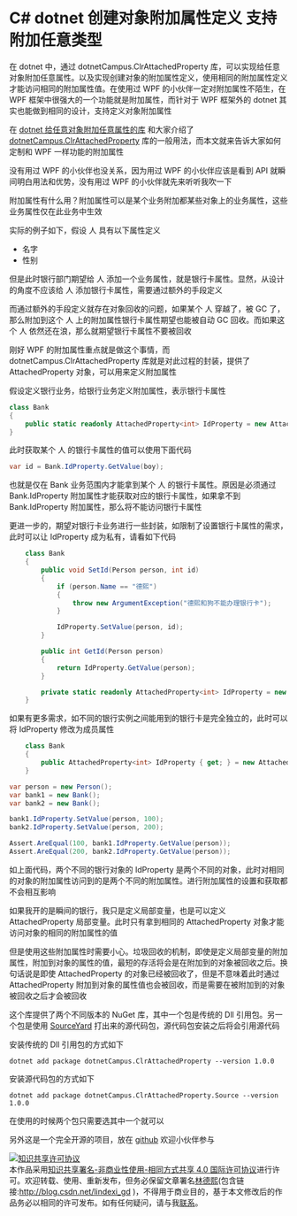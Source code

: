 # C# dotnet 创建对象附加属性定义 支持附加任意类型

在 dotnet 中，通过 dotnetCampus.ClrAttachedProperty 库，可以实现给任意对象附加任意属性。以及实现创建对象的附加属性定义，使用相同的附加属性定义才能访问相同的附加属性值。在使用过 WPF 的小伙伴一定对附加属性不陌生，在 WPF 框架中很强大的一个功能就是附加属性，而针对于 WPF 框架外的 dotnet 其实也能做到相同的设计，支持定义对象附加属性

<!--more-->
<!-- CreateTime:6/3/2020 3:14:48 PM -->



在 [dotnet 给任意对象附加任意属性的库](https://blog.csdn.net/lindexi_gd/article/details/106427397) 和大家介绍了 [dotnetCampus.ClrAttachedProperty](https://github.com/dotnet-campus/dotnetCampus.ClrAttachedProperty ) 库的一般用法，而本文就来告诉大家如何定制和 WPF 一样功能的附加属性

没有用过 WPF 的小伙伴也没关系，因为用过 WPF 的小伙伴应该是看到 API 就瞬间明白用法和优势，没有用过 WPF 的小伙伴就先来听听我吹一下

附加属性有什么用？附加属性可以是某个业务附加都某些对象上的业务属性，这些业务属性仅在此业务中生效

实际的例子如下，假设 人 具有以下属性定义

- 名字
- 性别

但是此时银行部门期望给 人 添加一个业务属性，就是银行卡属性。显然，从设计的角度不应该给 人 添加银行卡属性，需要通过额外的手段定义

而通过额外的手段定义就存在对象回收的问题，如果某个 人 穿越了，被 GC 了，那么附加到这个 人 上的附加属性银行卡属性期望也能被自动 GC 回收。而如果这个 人 依然还在浪，那么就期望银行卡属性不要被回收

刚好 WPF 的附加属性重点就是做这个事情，而 dotnetCampus.ClrAttachedProperty 库就是对此过程的封装，提供了 AttachedProperty 对象，可以用来定义附加属性

假设定义银行业务，给银行业务定义附加属性，表示银行卡属性

```csharp
class Bank
{
	public static readonly AttachedProperty<int> IdProperty = new AttachedProperty<int>();
}
```

此时获取某个 人 的银行卡属性的值可以使用下面代码

```csharp
var id = Bank.IdProperty.GetValue(boy);
```

也就是仅在 Bank 业务范围内才能拿到某个 人 的银行卡属性。原因是必须通过 Bank.IdProperty 附加属性才能获取对应的银行卡属性，如果拿不到 Bank.IdProperty 附加属性，那么将不能访问银行卡属性

更进一步的，期望对银行卡业务进行一些封装，如限制了设置银行卡属性的需求，此时可以让 IdProperty 成为私有，请看如下代码

```csharp
    class Bank
    {
        public void SetId(Person person, int id)
        {
            if (person.Name == "德熙")
            {
                throw new ArgumentException("德熙和狗不能办理银行卡");
            }

            IdProperty.SetValue(person, id);
        }

        public int GetId(Person person)
        {
            return IdProperty.GetValue(person);
        }

        private static readonly AttachedProperty<int> IdProperty = new AttachedProperty<int>();
    }
```

如果有更多需求，如不同的银行实例之间能用到的银行卡是完全独立的，此时可以将 IdProperty 修改为成员属性

```csharp
    class Bank
    {
        public AttachedProperty<int> IdProperty { get; } = new AttachedProperty<int>();
    }

var person = new Person();
var bank1 = new Bank();
var bank2 = new Bank();

bank1.IdProperty.SetValue(person, 100);
bank2.IdProperty.SetValue(person, 200);

Assert.AreEqual(100, bank1.IdProperty.GetValue(person));
Assert.AreEqual(200, bank2.IdProperty.GetValue(person));
```

如上面代码，两个不同的银行对象的 IdProperty 是两个不同的对象，此时对相同的对象的附加属性访问到的是两个不同的附加属性。进行附加属性的设置和获取都不会相互影响

如果我开的是瞬间的银行，我只是定义局部变量，也是可以定义 AttachedProperty 局部变量。此时只有拿到相同的 AttachedProperty 对象才能访问对象的相同的附加属性的值

但是使用这些附加属性时需要小心。垃圾回收的机制，即使是定义局部变量的附加属性，附加到对象的属性的值，最短的存活将会是在附加到的对象被回收之后。换句话说是即使 AttachedProperty 的对象已经被回收了，但是不意味着此时通过 AttachedProperty 附加到对象的属性值也会被回收，而是需要在被附加到的对象被回收之后才会被回收

这个库提供了两个不同版本的 NuGet 库，其中一个包是传统的 Dll 引用包。另一个包是使用 [SourceYard](https://github.com/dotnet-campus/SourceYard) 打出来的源代码包，源代码包安装之后将会引用源代码

安装传统的 Dll 引用包的方式如下

```
dotnet add package dotnetCampus.ClrAttachedProperty --version 1.0.0
```

安装源代码包的方式如下

```
dotnet add package dotnetCampus.ClrAttachedProperty.Source --version 1.0.0
```

在使用的时候两个包只需要选其中一个就可以

另外这是一个完全开源的项目，放在 [github](https://github.com/dotnet-campus/dotnetCampus.ClrAttachedProperty ) 欢迎小伙伴参与

<a rel="license" href="http://creativecommons.org/licenses/by-nc-sa/4.0/"><img alt="知识共享许可协议" style="border-width:0" src="https://licensebuttons.net/l/by-nc-sa/4.0/88x31.png" /></a><br />本作品采用<a rel="license" href="http://creativecommons.org/licenses/by-nc-sa/4.0/">知识共享署名-非商业性使用-相同方式共享 4.0 国际许可协议</a>进行许可。欢迎转载、使用、重新发布，但务必保留文章署名[林德熙](http://blog.csdn.net/lindexi_gd)(包含链接:http://blog.csdn.net/lindexi_gd )，不得用于商业目的，基于本文修改后的作品务必以相同的许可发布。如有任何疑问，请与我[联系](mailto:lindexi_gd@163.com)。
